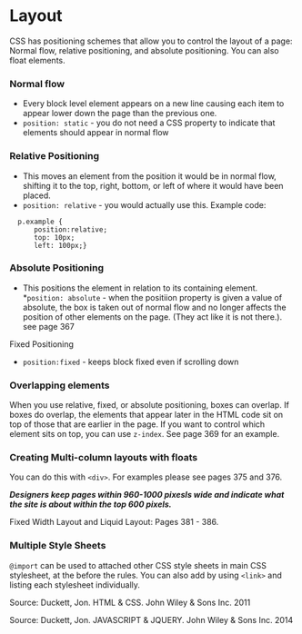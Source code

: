 # Layout
CSS has positioning schemes that allow you to control the layout of a page: Normal flow, relative positioning, and absolute positioning. You can also float elements.

### Normal flow 
  * Every block level element appears on a new line causing each item to appear lower down the page than the previous one. 
  * `position: static` - you do not need a CSS property to indicate that elements should appear in normal flow

### Relative Positioning
  * This moves an element from the position it would be in normal flow, shifting it to the top, right, bottom, or left of where it would have been placed. 
  * `position: relative` - you would actually use this. Example code:
```
  p.example {
      position:relative;
      top: 10px;
      left: 100px;}
```

### Absolute Positioning
  * This positions the element in relation to its containing element. 
  *`position: absolute` - when the positiion property is given a value of absolute, the box is taken out of normal flow and no longer affects the position of other elements on the page. (They act like it is not there.). see page 367

Fixed Positioning
  * `position:fixed` - keeps block fixed even if scrolling down

### Overlapping elements
When you use relative, fixed, or absolute positioning, boxes can overlap. If boxes do overlap, the elements that appear later in the HTML code sit on top of those that are earlier in the page. If you want to control which element sits on top, you can use `z-index`. See page 369 for an example. 

### Creating Multi-column layouts with floats
You can do this with `<div>`. For examples please see pages 375 and 376. 

***Designers keep pages within 960-1000 pixesls wide and indicate what the site is about within the top 600 pixels.*** 

Fixed Width Layout and Liquid Layout: Pages 381 - 386. 

### Multiple Style Sheets
`@import` can be used to attached other CSS style sheets in main CSS stylesheet, at the before the rules. You can also add by using `<link>` and listing each stylesheet individually. 


Source: Duckett, Jon. HTML & CSS. John Wiley & Sons Inc. 2011

Source: Duckett, Jon. JAVASCRIPT & JQUERY. John Wiley & Sons Inc. 2014 